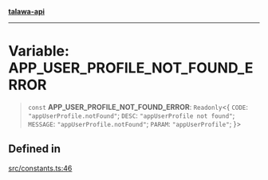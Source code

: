 [**talawa-api**](../../README.md)

***

# Variable: APP\_USER\_PROFILE\_NOT\_FOUND\_ERROR

> `const` **APP\_USER\_PROFILE\_NOT\_FOUND\_ERROR**: `Readonly`\<\{ `CODE`: `"appUserProfile.notFound"`; `DESC`: `"appUserProfile not found"`; `MESSAGE`: `"appUserProfile.notFound"`; `PARAM`: `"appUserProfile"`; \}\>

## Defined in

[src/constants.ts:46](https://github.com/Suyash878/talawa-api/blob/b5a9d8b4a1ea678a3d6f5b710b3721f91a3052fc/src/constants.ts#L46)
